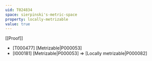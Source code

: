 ```yaml
---
uid: T024834
space: sierpinski's-metric-space
property: locally-metrizable
value: true
---
```

[[Proof]]

* [T000477] [Metrizable|P000053]
* [I000181] [Metrizable|P000053] => [Locally metrizable|P000082]

